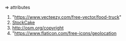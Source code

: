 => attributes

1. "https://www.vecteezy.com/free-vector/food-truck"
2. [StockCake](https://stockcake.com/)
3. http://osm.org/copyright
4. "https://www.flaticon.com/free-icons/geolocation
